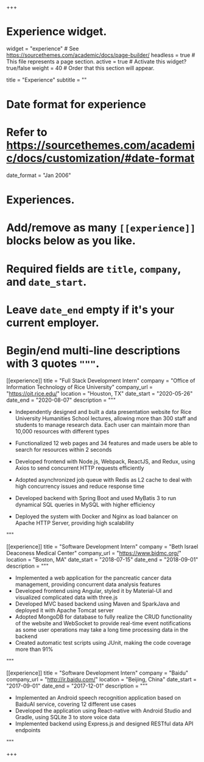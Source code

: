 +++
# Experience widget.
widget = "experience"  # See https://sourcethemes.com/academic/docs/page-builder/
headless = true  # This file represents a page section.
active = true  # Activate this widget? true/false
weight = 40  # Order that this section will appear.

title = "Experience"
subtitle = ""

# Date format for experience
#   Refer to https://sourcethemes.com/academic/docs/customization/#date-format
date_format = "Jan 2006"

# Experiences.
#   Add/remove as many `[[experience]]` blocks below as you like.
#   Required fields are `title`, `company`, and `date_start`.
#   Leave `date_end` empty if it's your current employer.
#   Begin/end multi-line descriptions with 3 quotes `"""`.
[[experience]]
  title = "Full Stack Development Intern"
  company = "Office of Information Technology of Rice University"
  company_url = "https://oit.rice.edu/"
  location = "Houston, TX"
  date_start = "2020-05-26"
  date_end = "2020-08-07"
  description = """
  
  + Independently designed and built a data presentation website for Rice University Humanities School lectures, allowing more than 300 staff and students to manage research data. Each user can maintain more than 10,000 resources with different types
  
  + Functionalized 12 web pages and 34 features and made users be able to search for resources within 2 seconds
  
  + Developed frontend with Node.js, Webpack, ReactJS, and Redux, using Axios to send concurrent HTTP requests efficiently
  
  + Adopted asynchronized job queue with Redis as L2 cache to deal with high concurrency issues and reduce response time
  
  + Developed backend with Spring Boot and used MyBatis 3 to run dynamical SQL queries in MySQL with higher efficiency 
  
  + Deployed the system with Docker and Nginx as load balancer on Apache HTTP Server, providing high scalability

  """
  
[[experience]]
  title = "Software Development Intern"
  company = "Beth Israel Deaconess Medical Center"
  company_url = "https://www.bidmc.org/"
  location = "Boston, MA"
  date_start = "2018-07-15"
  date_end = "2018-09-01"
  description = """
  + Implemented a web application for the pancreatic cancer data management, providing concurrent data analysis features
  + Developed frontend using Angular, styled it by Material-UI and visualized complicated data with three.js 
  + Developed MVC based backend using Maven and SparkJava and deployed it with Apache Tomcat server
  + Adopted MongoDB for database to fully realize the CRUD functionality of the website and WebSocket to provide real-time event notifications as some user operations may take a long time processing data in the backend 
  + Created automatic test scripts using JUnit, making the code coverage more than 91%

  """
  
[[experience]]
  title = "Software Development Intern"
  company = "Baidu"
  company_url = "http://ir.baidu.com/"
  location = "Beijing, China"
  date_start = "2017-09-01"
  date_end = "2017-12-01"
  description = """
  + Implemented an Android speech recognition application based on BaiduAI service, covering 12 different use cases
  + Developed the application using React-native with Android Studio and Gradle, using SQLite 3 to store voice data
  + Implemented backend using Express.js and designed RESTful data API endpoints

  """

+++

